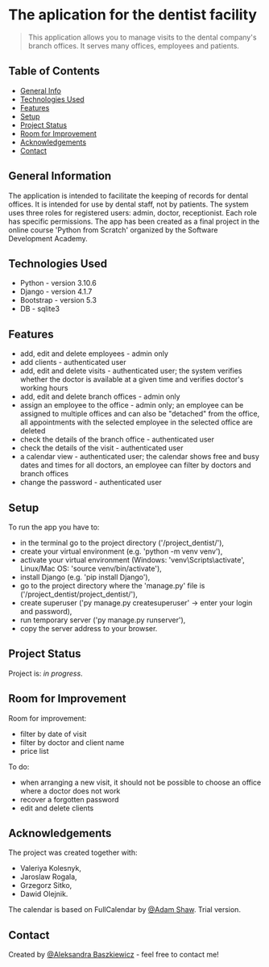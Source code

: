 # The aplication for the dentist facility
> This application allows you to manage visits to the dental company's branch offices. It serves many offices, employees and patients.

## Table of Contents
* [General Info](#general-information)
* [Technologies Used](#technologies-used)
* [Features](#features)
* [Setup](#setup)
* [Project Status](#project-status)
* [Room for Improvement](#room-for-improvement)
* [Acknowledgements](#acknowledgements)
* [Contact](#contact)


## General Information
The application is intended to facilitate the keeping of records for dental offices. It is intended for use by dental staff, not by patients.
The system uses three roles for registered users: admin, doctor, receptionist. Each role has specific permissions.
The app has been created as a final project in the online course 'Python from Scratch' organized by the Software Development Academy.


## Technologies Used
- Python - version 3.10.6
- Django - version 4.1.7
- Bootstrap - version 5.3
- DB - sqlite3


## Features
- add, edit and delete employees - admin only
- add clients - authenticated user
- add, edit and delete visits - authenticated user; the system verifies whether the doctor is available at a given time and verifies doctor's working hours
- add, edit and delete branch offices - admin only
- assign an employee to the office - admin only; an employee can be assigned to multiple offices and can also be "detached" from the office, all appointments with the selected employee in the selected office are deleted
- check the details of the branch office - authenticated user
- check the details of the visit - authenticated user
- a calendar view - authenticated user; the calendar shows free and busy dates and times for all doctors, an employee can filter by doctors and branch offices
- change the password - authenticated user


## Setup
To run the app you have to: 
- in the terminal go to the project directory ('/project_dentist/'),
- create your virtual environment (e.g. 'python -m venv venv'),
- activate your virtual environment (Windows: 'venv\Scripts\activate', Linux/Mac OS: 'source venv/bin/activate'),
- install Django (e.g. 'pip install Django'),
- go to the project directory where the 'manage.py' file is ('/project_dentist/project_dentist/'),
- create superuser ('py manage.py createsuperuser' -> enter your login and password),
- run temporary server ('py manage.py runserver'),
- copy the server address to your browser.


## Project Status
Project is: _in progress_.


## Room for Improvement
Room for improvement:
- filter by date of visit
- filter by doctor and client name
- price list

To do:
- when arranging a new visit, it should not be possible to choose an office where a doctor does not work
- recover a forgotten password
- edit and delete clients


## Acknowledgements
The project was created together with:
- Valeriya Kolesnyk,
- Jaroslaw Rogala,
- Grzegorz Sitko,
- Dawid Olejnik.  

The calendar is based on FullCalendar by [@Adam Shaw](https://arshaw.com/). Trial version.


## Contact
Created by [@Aleksandra Baszkiewicz](https://www.linkedin.com/in/abaszkiewicz/) - feel free to contact me!
